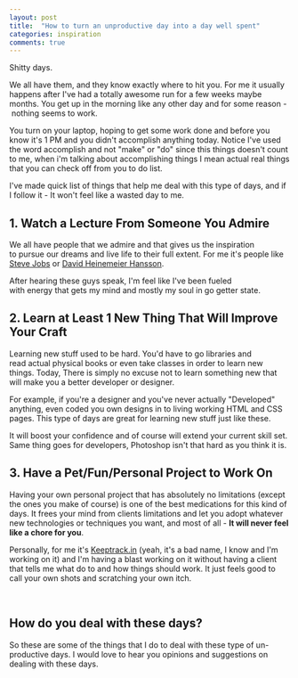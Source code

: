 ```yaml
---
layout: post
title:  "How to turn an unproductive day into a day well spent"
categories: inspiration
comments: true
---
```

Shitty days.

We all have them, and they know exactly where to hit you.
For me it usually happens after I've had a totally awesome run for a few weeks maybe months.
You get up in the morning like any other day and for some reason - nothing seems to work.

You turn on your laptop, hoping to get some work done and before you know it's 1 PM and you didn't accomplish anything today. Notice I've used the word accomplish and not "make" or "do" since this things doesn't count to me, when i'm talking about accomplishing things I mean actual real things that you can check off from you to do list.

I've made quick list of things that help me deal with this type of days, and if I follow it - It won't feel like a wasted day to me.

## 1. Watch a Lecture From Someone You Admire
We all have people that we admire and that gives us the inspiration to pursue our dreams and live life to their full extent. For me it's people like [Steve Jobs](http://www.youtube.com/watch?v=UF8uR6Z6KLc) or [David Heinemeier Hansson](http://vimeo.com/3899696).

After hearing these guys speak, I'm feel like I've been fueled with energy that gets my mind and mostly my soul in go getter state.

## 2. Learn at Least 1 New Thing That Will Improve Your Craft
Learning new stuff used to be hard. You'd have to go libraries and read actual physical books or even take classes in order to learn new things. Today, There is simply no excuse not to learn something new that will make you a better developer or designer.

For example, if you're a designer and you've never actually "Developed" anything, even coded you own designs in to living working HTML and CSS pages. This type of days are great for learning new stuff just like these.

It will boost your confidence and of course will extend your current skill set. Same thing goes for developers, Photoshop isn't that hard as you think it is.

## 3. Have a Pet/Fun/Personal Project to Work On
Having your own personal project that has absolutely no limitations (except the ones you make of course) is one of the best medications for this kind of days. It frees your mind from clients limitations and let you adopt whatever new technologies or techniques you want, and most of all - **It will never feel like a chore for you**.

Personally, for me it's <a title="Personal finance management tool" href="http://keeptrack.in" target="_blank">Keeptrack.in</a> (yeah, it's a bad name, I know and I'm working on it) and I'm having a blast working on it without having a client that tells me what do to and how things should work.
It just feels good to call your own shots and scratching your own itch.

&nbsp;
## How do you deal with these days?
So these are some of the things that I do to deal with these type of un-productive days. I would love to hear you opinions and suggestions on dealing with these days.